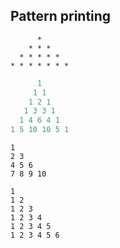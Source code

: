 ## Pattern printing

```
      *
    * * *
  * * * * *
* * * * * * *

```

```Pascal triangle
      1
     1 1
    1 2 1
   1 3 3 1
  1 4 6 4 1
1 5 10 10 5 1

```

```
1
2 3
4 5 6
7 8 9 10

```

```
1
1 2
1 2 3
1 2 3 4
1 2 3 4 5
1 2 3 4 5 6

```
